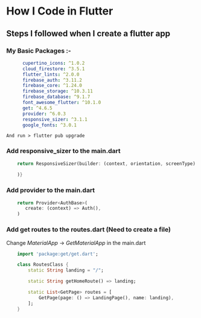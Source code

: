 # How I Code in Flutter
## Steps I followed when I create a flutter app


### My Basic Packages :-
```yaml
      cupertino_icons: ^1.0.2
      cloud_firestore: ^3.5.1
      flutter_lints: ^2.0.0
      firebase_auth: ^3.11.2
      firebase_core: ^1.24.0
      firebase_storage: ^10.3.11
      firebase_database: ^9.1.7
      font_awesome_flutter: ^10.1.0
      get: ^4.6.5
      provider: ^6.0.3
      responsive_sizer: ^3.1.1
      google_fonts: ^3.0.1  
```
    And run > flutter pub upgrade


### Add responsive_sizer to the main.dart
```dart
    return ResponsiveSizer(builder: (context, orientation, screenType) {
    
    )}
```

### Add provider to the main.dart
```dart
    return Provider<AuthBase>(
       create: (context) => Auth(),
    )
```



### Add get routes to the routes.dart (Need to create a file)
Change *MaterialApp* -> *GetMaterialApp* in the main.dart

```dart
    import 'package:get/get.dart';

    class RoutesClass {
        static String landing = "/";

        static String getHomeRoute() => landing;

        static List<GetPage> routes = [
            GetPage(page: () => LandingPage(), name: landing),
        ];
    }
```
